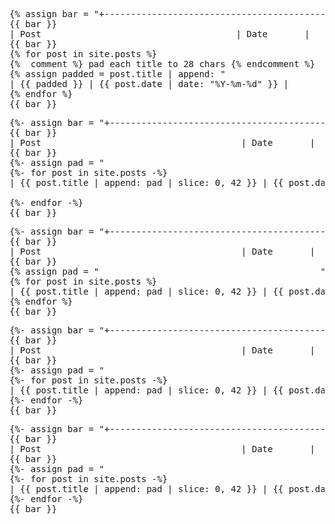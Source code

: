 <pre>
{% assign bar = "+------------------------------------------+------------+" %}
{{ bar }}
| Post                                     | Date       |
{{ bar }}
{% for post in site.posts %}
{%  comment %} pad each title to 28 chars {% endcomment %}
{% assign padded = post.title | append: "                            " | slice: 0, 40 %}
| <a href="{{ post.url | relative_url }}" style="color:inherit;text-decoration:none;">{{ padded }}</a> | {{ post.date | date: "%Y-%m-%d" }} |
{% endfor %}
{{ bar }}
</pre>




<pre>
{%- assign bar = "+------------------------------------------+------------+" -%}
{{ bar }}
| Post                                      | Date       |
{{ bar }}
{%- assign pad = "                                          " -%}  {# 42 spaces #}
{%- for post in site.posts -%}
| <a href="{{ post.url | relative_url }}" style="color:inherit;text-decoration:none;">{{ post.title | append: pad | slice: 0, 42 }}</a> | {{ post.date | date: "%Y-%m-%d" }} |

{%- endfor -%}
{{ bar }}
</pre>


<pre>
{%- assign bar = "+------------------------------------------+------------+" -%}
{{ bar }}
| Post                                      | Date       |
{{ bar }}
{% assign pad = "                                          " %}   <!-- 42 spaces -->
{% for post in site.posts %}
| <a href="{{ post.url | relative_url }}" style="color:inherit;text-decoration:none;">{{ post.title | append: pad | slice: 0, 42 }}</a> | {{ post.date | date: "%Y-%m-%d" }} |
{% endfor %}
{{ bar }}
</pre>



<pre>
{%- assign bar = "+------------------------------------------+------------+" -%}
{{ bar }}
| Post                                      | Date       |
{{ bar }}
{%- assign pad = "                                          " -%}   <!-- 42 spaces -->
{%- for post in site.posts -%}
| <a href="{{ post.url | relative_url }}" style="color:inherit;text-decoration:none;">{{ post.title | append: pad | slice: 0, 42 }}</a> | {{ post.date | date: "%Y-%m-%d" }} |
{%- endfor -%}
{{ bar }}
</pre>


<pre>
{%- assign bar = "+------------------------------------------+------------+" -%}
{{ bar }}
| Post                                      | Date       |
{{ bar }}
{%- assign pad = "                                          " -%}   {# 42 spaces #}
{%- for post in site.posts -%}
| <a href="{{ post.url | relative_url }}" style="color:inherit;text-decoration:none;">{{ post.title | append: pad | slice: 0, 42 }}</a> | {{ post.date | date: "%Y-%m-%d" }} |
{%- endfor -%}
{{ bar }}
</pre>
